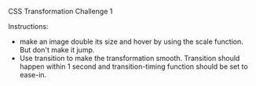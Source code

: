 CSS Transformation Challenge 1

Instructions:
- make an image double its size and hover by using the scale function. But don't make it jump. 
- Use transition to make the transformation smooth. Transition should happen within 1 second and transition-timing function should be set to ease-in.